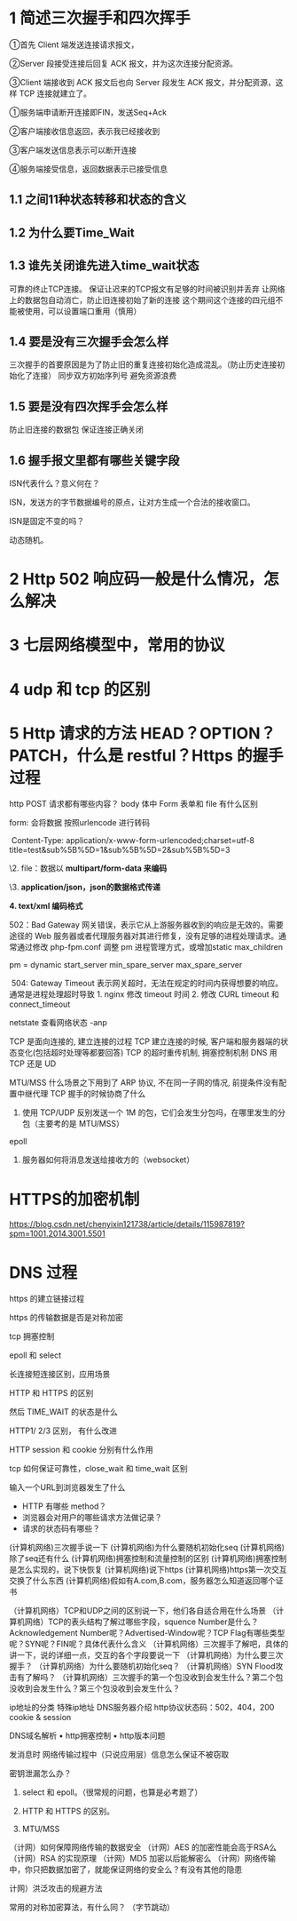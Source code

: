 # 1 简述三次握手和四次挥手

①首先 Client 端发送连接请求报文，

②Server 段接受连接后回复 ACK 报文，并为这次连接分配资源。

③Client 端接收到 ACK 报文后也向 Server 段发生 ACK 报文，并分配资源，这样 TCP 连接就建立了。

①服务端申请断开连接即FIN，发送Seq+Ack

②客户端接收信息返回，表示我已经接收到

③客户端发送信息表示可以断开连接

④服务端接受信息，返回数据表示已接受信息

## 1.1 之间11种状态转移和状态的含义

## 1.2 为什么要Time_Wait

## 1.3 谁先关闭谁先进入time_wait状态

可靠的终止TCP连接。
保证让迟来的TCP报文有足够的时间被识别并丢弃
让网络上的数据包自动消亡，防止旧连接初始了新的连接
这个期间这个连接的四元组不能被使用，可以设置端口重用（慎用）

## 1.4 要是没有三次握手会怎么样

三次握手的首要原因是为了防止旧的重复连接初始化造成混乱。（防止历史连接初始化了连接）
同步双方初始序列号
避免资源浪费

## 1.5 要是没有四次挥手会怎么样

防止旧连接的数据包
保证连接正确关闭

## 1.6 握手报文里都有哪些关键字段

ISN代表什么？意义何在？

ISN，发送方的字节数据编号的原点，让对方生成一个合法的接收窗口。

ISN是固定不变的吗？

动态随机。















# 2 Http 502 响应码一般是什么情况，怎么解决

# 3  七层网络模型中，常用的协议



# 4 udp 和 tcp 的区别



# 5 Http 请求的方法 HEAD？OPTION？PATCH，什么是 restful？Https 的握手过程

http POST 请求都有哪些内容？ body 体中 Form 表单和 file 有什么区别

form: 会将数据 按照urlencode 进行转码

​                Content-Type: application/x-www-form-urlencoded;charset=utf-8  title=test&sub%5B%5D=1&sub%5B%5D=2&sub%5B%5D=3              

\2. file：数据以 **multipart/form-data 来编码**

\3. **application/json，json的数据格式传递**

**4. text/xml 编码格式**





502：Bad Gateway 网关错误，表示它从上游服务器收到的响应是无效的。需要途径的 Web 服务器或者代理服务器对其进行修复，没有足够的进程处理请求。通常通过修改 php-fpm.conf 调整 pm 进程管理方式，或增加static max_children 

pm = dynamic start_server min_spare_server max_spare_server

​     504: Gateway Timeout 表示网关超时，无法在规定的时间内获得想要的响应。通常是进程处理超时导致 1. nginx 修改 timeout 时间 2. 修改 CURL timeout 和 connect_timeout

netstate 查看网络状态 -anp



TCP 是面向连接的, 建立连接的过程
TCP 建立连接的时候, 客户端和服务器端的状态变化(包括超时处理等都要回答)
TCP 的超时重传机制, 拥塞控制机制
DNS 用 TCP 还是 UD

 MTU/MSS
什么场景之下用到了 ARP 协议, 不在同一子网的情况, 前提条件没有配置中继代理
TCP 握手的时候协商了什么

1. 使用 TCP/UDP 反别发送一个 1M 的包，它们会发生分包吗，在哪里发生的分包（主要考的是 MTU/MSS）





 epoll 



1. 服务器如何将消息发送给接收方的（websocket）



# HTTPS的加密机制

https://blog.csdn.net/chenyixin121738/article/details/115987819?spm=1001.2014.3001.5501





# DNS 过程

https 的建立链接过程 

https 的传输数据是否是对称加密 

tcp 拥塞控制



epoll 和 select



长连接短连接区别，应用场景

HTTP 和 HTTPS 的区别

然后 TIME_WAIT 的状态是什么



HTTP1/ 2/3 区别， 有什么改进 

HTTP session 和 cookie 分别有什么作用 

tcp 如何保证可靠性，close_wait 和 time_wait 区别

 输入一个URL到浏览器发生了什么 



- HTTP 有哪些 method？
- 浏览器会对用户的哪些请求方法做记录？
- 请求的状态码有哪些？



(计算机网络)三次握手说一下
(计算机网络)为什么要随机初始化seq
(计算机网络)除了seq还有什么
(计算机网络)拥塞控制和流量控制的区别
(计算机网络)拥塞控制是怎么实现的，说下快恢复
(计算机网络)说下https
(计算机网络)https第一次交互交换了什么东西
(计算机网络)假如有A.com,B.com，服务器怎么知道返回哪个证书

 （计算机网络）TCP和UDP之间的区别说一下，他们各自适合用在什么场景
（计算机网络）TCP的表头结构了解过哪些字段，squence Number是什么？Acknowledgement Number呢？Advertised-Window呢？TCP Flag有哪些类型呢？SYN呢？FIN呢？具体代表什么含义
（计算机网络）三次握手了解吧，具体的讲一下，说的详细一点，交互的各个字段要说一下
（计算机网络）为什么要三次握手？
（计算机网络）为什么要随机初始化seq？
（计算机网络）SYN Flood攻击有了解吗？
（计算机网络）三次握手的第一个包没收到会发生什么？第二个包没收到会发生什么？第三个包没收到会发生什么？

 

ip地址的分类
特殊ip地址
DNS服务器介绍
http协议状态码：502，404，200
cookie & session

 DNS域名解析
• http拥塞控制
• http版本问题 

 发消息时 网络传输过程中（只说应用层）信息怎么保证不被窃取 

 密钥泄漏怎么办？ 

1. select 和 epoll。（很常规的问题，也算是必考题了）
2. HTTP 和 HTTPS 的区别。



1. MTU/MSS

（计网）如何保障网络传输的数据安全
（计网）AES 的加密性能会高于RSA么
（计网）RSA 的实现原理
（计网）MD5 加密以后能解密么
（计网）网络传输中，你只把数据加密了，就能保证网络的安全么？有没有其他的隐患

  计网）洪泛攻击的规避方法 

 常用的对称加密算法，有什么同？ （字节跳动） 



 